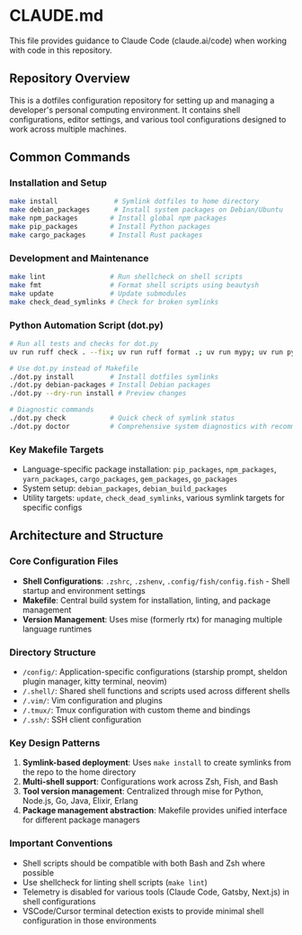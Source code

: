 # CLAUDE.md

This file provides guidance to Claude Code (claude.ai/code) when working with code in this repository.

## Repository Overview

This is a dotfiles configuration repository for setting up and managing a developer's personal computing environment. It contains shell configurations, editor settings, and various tool configurations designed to work across multiple machines.

## Common Commands

### Installation and Setup
```bash
make install              # Symlink dotfiles to home directory
make debian_packages      # Install system packages on Debian/Ubuntu
make npm_packages        # Install global npm packages
make pip_packages        # Install Python packages
make cargo_packages      # Install Rust packages
```

### Development and Maintenance
```bash
make lint                # Run shellcheck on shell scripts
make fmt                 # Format shell scripts using beautysh
make update              # Update submodules
make check_dead_symlinks # Check for broken symlinks
```

### Python Automation Script (dot.py)
```bash
# Run all tests and checks for dot.py
uv run ruff check . --fix; uv run ruff format .; uv run mypy; uv run py.test test_dot.py --cov -v

# Use dot.py instead of Makefile
./dot.py install         # Install dotfiles symlinks
./dot.py debian-packages # Install Debian packages
./dot.py --dry-run install # Preview changes

# Diagnostic commands
./dot.py check           # Quick check of symlink status
./dot.py doctor          # Comprehensive system diagnostics with recommendations
```

### Key Makefile Targets
- Language-specific package installation: `pip_packages`, `npm_packages`, `yarn_packages`, `cargo_packages`, `gem_packages`, `go_packages`
- System setup: `debian_packages`, `debian_build_packages`
- Utility targets: `update`, `check_dead_symlinks`, various symlink targets for specific configs

## Architecture and Structure

### Core Configuration Files
- **Shell Configurations**: `.zshrc`, `.zshenv`, `.config/fish/config.fish` - Shell startup and environment settings
- **Makefile**: Central build system for installation, linting, and package management
- **Version Management**: Uses mise (formerly rtx) for managing multiple language runtimes

### Directory Structure
- `/config/`: Application-specific configurations (starship prompt, sheldon plugin manager, kitty terminal, neovim)
- `/.shell/`: Shared shell functions and scripts used across different shells
- `/.vim/`: Vim configuration and plugins
- `/.tmux/`: Tmux configuration with custom theme and bindings
- `/.ssh/`: SSH client configuration

### Key Design Patterns
1. **Symlink-based deployment**: Uses `make install` to create symlinks from the repo to the home directory
2. **Multi-shell support**: Configurations work across Zsh, Fish, and Bash
3. **Tool version management**: Centralized through mise for Python, Node.js, Go, Java, Elixir, Erlang
4. **Package management abstraction**: Makefile provides unified interface for different package managers

### Important Conventions
- Shell scripts should be compatible with both Bash and Zsh where possible
- Use shellcheck for linting shell scripts (`make lint`)
- Telemetry is disabled for various tools (Claude Code, Gatsby, Next.js) in shell configurations
- VSCode/Cursor terminal detection exists to provide minimal shell configuration in those environments